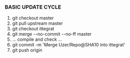 ### BASIC UPDATE CYCLE ###
1. git checkout master
1. git pull upstream master
1. git checkout ittegrat
1. git merge --no-commit --no-ff master
1. ... compile and check ...
1. git commit -m 'Merge Uzer/Repo@SHA10 into ittegrat'
1. git push origin
